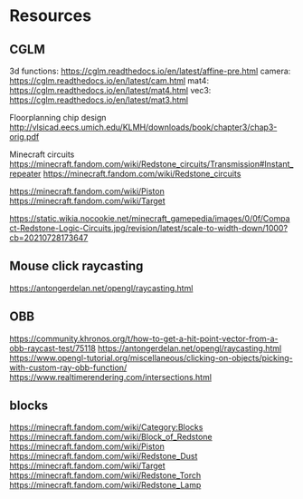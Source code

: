 # Resources

## CGLM
3d functions: https://cglm.readthedocs.io/en/latest/affine-pre.html
camera: https://cglm.readthedocs.io/en/latest/cam.html
mat4: https://cglm.readthedocs.io/en/latest/mat4.html
vec3: https://cglm.readthedocs.io/en/latest/mat3.html

Floorplanning chip design
http://vlsicad.eecs.umich.edu/KLMH/downloads/book/chapter3/chap3-orig.pdf

Minecraft circuits
https://minecraft.fandom.com/wiki/Redstone_circuits/Transmission#Instant_repeater
https://minecraft.fandom.com/wiki/Redstone_circuits

https://minecraft.fandom.com/wiki/Piston
https://minecraft.fandom.com/wiki/Target

https://static.wikia.nocookie.net/minecraft_gamepedia/images/0/0f/Compact-Redstone-Logic-Circuits.jpg/revision/latest/scale-to-width-down/1000?cb=20210728173647

## Mouse click raycasting
https://antongerdelan.net/opengl/raycasting.html

## OBB
https://community.khronos.org/t/how-to-get-a-hit-point-vector-from-a-obb-raycast-test/75118
https://antongerdelan.net/opengl/raycasting.html
https://www.opengl-tutorial.org/miscellaneous/clicking-on-objects/picking-with-custom-ray-obb-function/
https://www.realtimerendering.com/intersections.html

## blocks
https://minecraft.fandom.com/wiki/Category:Blocks
https://minecraft.fandom.com/wiki/Block_of_Redstone
https://minecraft.fandom.com/wiki/Piston
https://minecraft.fandom.com/wiki/Redstone_Dust
https://minecraft.fandom.com/wiki/Target
https://minecraft.fandom.com/wiki/Redstone_Torch
https://minecraft.fandom.com/wiki/Redstone_Lamp

